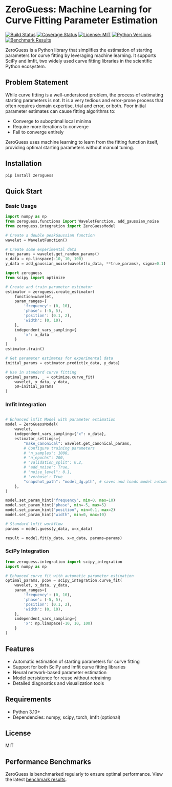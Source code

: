 # ZeroGuess: Machine Learning for Curve Fitting Parameter Estimation

[![Build Status](https://github.com/deniz195/zeroguess/actions/workflows/test.yml/badge.svg)](https://github.com/deniz195/zeroguess/actions/workflows/test.yml)
[![Coverage Status](https://codecov.io/gh/deniz195/zeroguess/branch/main/graph/badge.svg)](https://codecov.io/gh/deniz195/zeroguess)
[![License: MIT](https://img.shields.io/badge/License-MIT-yellow.svg)](https://opensource.org/licenses/MIT)
[![Python Versions](https://img.shields.io/pypi/pyversions/zeroguess.svg)](https://pypi.org/project/zeroguess/)
[![Benchmark Results](https://img.shields.io/badge/benchmarks-view%20results-blue)](https://deniz195.github.io/zeroguess/)

ZeroGuess is a Python library that simplifies the estimation of starting parameters for curve fitting by leveraging machine learning. It supports SciPy and lmfit, two widely used curve fitting libraries in the scientific Python ecosystem.

## Problem Statement

While curve fitting is a well-understood problem, the process of estimating starting parameters is not. It is a very tedious and error-prone process that often requires domain expertise, trial and error, or both. Poor initial parameter estimates can cause fitting algorithms to:
- Converge to suboptimal local minima
- Require more iterations to converge
- Fail to converge entirely

ZeroGuess uses machine learning to learn from the fitting function itself, providing optimal starting parameters without manual tuning.

## Installation

```bash
pip install zeroguess
```

## Quick Start

### Basic Usage

```python
import numpy as np
from zeroguess.functions import WaveletFunction, add_gaussian_noise
from zeroguess.integration import ZeroGuessModel

# Create a double peakGaussian function
wavelet = WaveletFunction()

# Create some experimental data
true_params = wavelet.get_random_params()
x_data = np.linspace(-10, 10, 100)
y_data = add_gaussian_noise(wavelet(x_data, **true_params), sigma=0.1)
```

```python
import zeroguess
from scipy import optimize

# Create and train parameter estimator
estimator = zeroguess.create_estimator(
    function=wavelet,
    param_ranges={
        'frequency': (0, 10),
        'phase': (-5, 5),
        'position': (0.1, 2),
        'width': (0, 10),
    },
    independent_vars_sampling={
        'x': x_data
    }
)
estimator.train()

# Get parameter estimates for experimental data
initial_params = estimator.predict(x_data, y_data)

# Use in standard curve fitting
optimal_params, _ = optimize.curve_fit(
    wavelet, x_data, y_data,
    p0=initial_params
)
```

### lmfit Integration

```python

# Enhanced lmfit Model with parameter estimation
model = ZeroGuessModel(
    wavelet,
    independent_vars_sampling={"x": x_data},
    estimator_settings={
        "make_canonical": wavelet.get_canonical_params,
        # Configure training parameters
        # "n_samples": 1000,
        # "n_epochs": 200,
        # "validation_split": 0.2,
        # "add_noise": True,
        # "noise_level": 0.1,
        # 'verbose': True
        "snapshot_path": "model_dg.pth", # saves and loads model automatically
    },
)

model.set_param_hint("frequency", min=0, max=10)
model.set_param_hint("phase", min=-5, max=5)
model.set_param_hint("position", min=0.1, max=2)
model.set_param_hint("width", min=0, max=10)

# Standard lmfit workflow
params = model.guess(y_data, x=x_data)

result = model.fit(y_data, x=x_data, params=params)
```


### SciPy Integration

```python
from zeroguess.integration import scipy_integration
import numpy as np

# Enhanced curve_fit with automatic parameter estimation
optimal_params, pcov = scipy_integration.curve_fit(
    wavelet, x_data, y_data,
    param_ranges={
        'frequency': (0, 10),
        'phase': (-5, 5),
        'position': (0.1, 2),
        'width': (0, 10),
    },
    independent_vars_sampling={
        'x': np.linspace(-10, 10, 100)
    }
)
```

## Features

- Automatic estimation of starting parameters for curve fitting
- Support for both SciPy and lmfit curve fitting libraries
- Neural network-based parameter estimation
- Model persistence for reuse without retraining
- Detailed diagnostics and visualization tools

## Requirements

- Python 3.10+
- Dependencies: numpy, scipy, torch, lmfit (optional)

## License

MIT

## Performance Benchmarks

ZeroGuess is benchmarked regularly to ensure optimal performance. View the latest [benchmark results](https://deniz195.github.io/zeroguess/).

